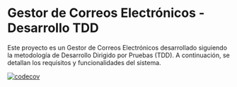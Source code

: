# Gestor de Correos Electrónicos - Desarrollo TDD

Este proyecto es un Gestor de Correos Electrónicos desarrollado siguiendo la metodología de Desarrollo Dirigido por Pruebas (TDD). A continuación, se detallan los requisitos y funcionalidades del sistema.

[![codecov](https://codecov.io/gh/tisan77/tp2-gestor-de-correo/graph/badge.svg?token=ST0NTW0REE)](https://codecov.io/gh/tisan77/tp2-gestor-de-correo)
